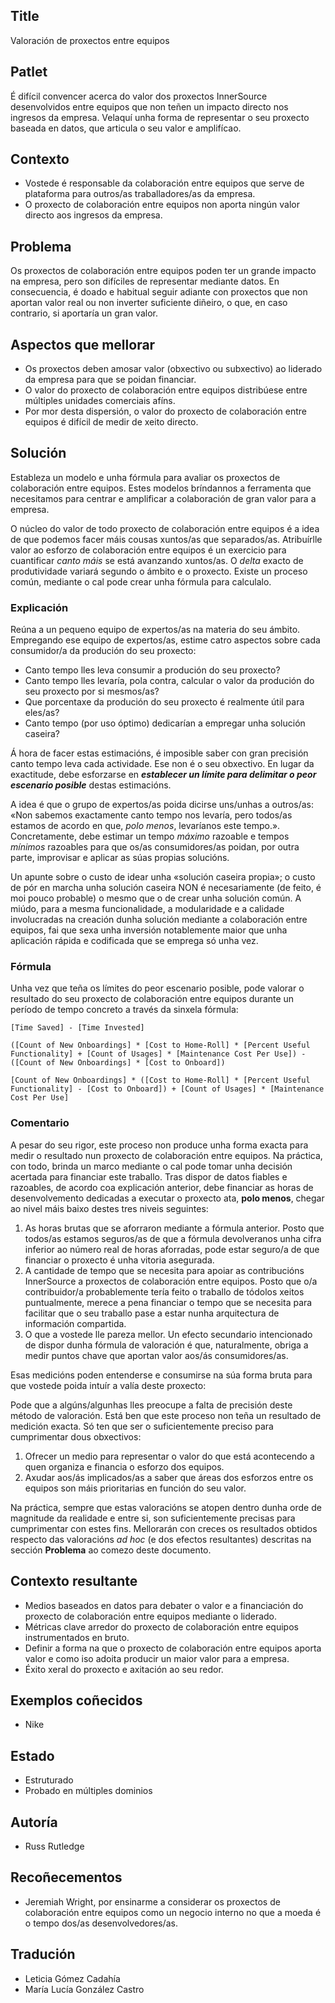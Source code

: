 ## Title

Valoración de proxectos entre equipos

## Patlet

É difícil convencer acerca do valor dos proxectos InnerSource desenvolvidos entre equipos que non teñen un impacto directo nos ingresos da empresa. Velaquí unha forma de representar o seu proxecto baseada en datos, que articula o seu valor e amplifícao.

## Contexto

- Vostede é responsable da colaboración entre equipos que serve de plataforma para outros/as traballadores/as da empresa.
- O proxecto de colaboración entre equipos non aporta ningún valor directo aos ingresos da empresa.

## Problema

Os proxectos de colaboración entre equipos poden ter un grande impacto na empresa, pero son difíciles de representar mediante datos. En consecuencia, é doado e habitual seguir adiante con proxectos que non aportan valor real ou non inverter suficiente diñeiro, o que, en caso contrario, si aportaría un gran valor.

## Aspectos que mellorar

- Os proxectos deben amosar valor (obxectivo ou subxectivo) ao liderado da empresa para que se poidan financiar.
- O valor do proxecto de colaboración entre equipos distribúese entre múltiples unidades comerciais afíns.
- Por mor desta dispersión, o valor do proxecto de colaboración entre equipos é difícil de medir de xeito directo.

## Solución

Estableza un modelo e unha fórmula para avaliar os proxectos de colaboración entre equipos. Estes modelos bríndannos a ferramenta que necesitamos para centrar e amplificar a colaboración de gran valor para a empresa.

O núcleo do valor de todo proxecto de colaboración entre equipos é a idea de que podemos facer máis cousas xuntos/as que separados/as. Atribuírlle valor ao esforzo de colaboración entre equipos é un exercicio para cuantificar *canto máis* se está avanzando xuntos/as. O *delta* exacto de produtividade variará segundo o ámbito e o proxecto. Existe un proceso común, mediante o cal pode crear unha fórmula para calculalo.

### Explicación

Reúna a un pequeno equipo de expertos/as na materia do seu ámbito. Empregando ese equipo de expertos/as, estime catro aspectos sobre cada consumidor/a da produción do seu proxecto:

- Canto tempo lles leva consumir a produción do seu proxecto?
- Canto tempo lles levaría, pola contra, calcular o valor da produción do seu proxecto por si mesmos/as?
- Que porcentaxe da produción do seu proxecto é realmente útil para eles/as?
- Canto tempo (por uso óptimo) dedicarían a empregar unha solución caseira?

Á hora de facer estas estimacións, é imposible saber con gran precisión canto tempo leva cada actividade. Ese non é o seu obxectivo. En lugar da exactitude, debe esforzarse en ***establecer un límite para delimitar o peor escenario posible*** destas estimacións.

A idea é que o grupo de expertos/as poida dicirse uns/unhas a outros/as: «Non sabemos exactamente canto tempo nos levaría, pero todos/as estamos de acordo en que, *polo menos*, levaríanos este tempo.». Concretamente, debe estimar un tempo *máximo* razoable e tempos *mínimos* razoables para que os/as consumidores/as poidan, por outra parte, improvisar e aplicar as súas propias solucións.

Un apunte sobre o custo de idear unha «solución caseira propia»; o custo de pór en marcha unha solución caseira NON é necesariamente (de feito, é moi pouco probable) o mesmo que o de crear unha solución común. A miúdo, para a mesma funcionalidade, a modularidade e a calidade involucradas na creación dunha solución mediante a colaboración entre equipos, fai que sexa unha inversión notablemente maior que unha aplicación rápida e codificada que se emprega só unha vez.

### Fórmula

Unha vez que teña os límites do peor escenario posible, pode valorar o resultado do seu proxecto de colaboración entre equipos durante un período de tempo concreto a través da sinxela fórmula:

```
[Time Saved] - [Time Invested]

([Count of New Onboardings] * [Cost to Home-Roll] * [Percent Useful Functionality] + [Count of Usages] * [Maintenance Cost Per Use]) - ([Count of New Onboardings] * [Cost to Onboard])

[Count of New Onboardings] * ([Cost to Home-Roll] * [Percent Useful Functionality] - [Cost to Onboard]) + [Count of Usages] * [Maintenance Cost Per Use]
```

### Comentario

A pesar do seu rigor, este proceso non produce unha forma exacta para medir o resultado nun proxecto de colaboración entre equipos. Na práctica, con todo, brinda un marco mediante o cal pode tomar unha decisión acertada para financiar este traballo. Tras dispor de datos fiables e razoables, de acordo coa explicación anterior, debe financiar as horas de desenvolvemento dedicadas a executar o proxecto ata, **polo menos**, chegar ao nivel máis baixo destes tres niveis seguintes:

1. As horas brutas que se aforraron mediante a fórmula anterior. Posto que todos/as estamos seguros/as de que a fórmula devolveranos unha cifra inferior ao número real de horas aforradas, pode estar seguro/a de que financiar o proxecto é unha vitoria asegurada.
2. A cantidade de tempo que se necesita para apoiar as contribucións InnerSource a proxectos de colaboración entre equipos. Posto que o/a contribuidor/a probablemente tería feito o traballo de tódolos xeitos puntualmente, merece a pena financiar o tempo que se necesita para facilitar que o seu traballo pase a estar nunha arquitectura de información compartida.
3. O que a vostede lle pareza mellor. Un efecto secundario intencionado de dispor dunha fórmula de valoración é que, naturalmente, obriga a medir puntos chave que aportan valor aos/ás consumidores/as.

Esas medicións poden entenderse e consumirse na súa forma bruta para que vostede poida intuír a valía deste proxecto:

Pode que a algúns/algunhas lles preocupe a falta de precisión deste método de valoración. Está ben que este proceso non teña un resultado de medición exacta. Só ten que ser o suficientemente preciso para cumprimentar dous obxectivos:

1. Ofrecer un medio para representar o valor do que está acontecendo a quen organiza e financia o esforzo dos equipos.
2. Axudar aos/ás implicados/as a saber que áreas dos esforzos entre os equipos son máis prioritarias en función do seu valor.

Na práctica, sempre que estas valoracións se atopen dentro dunha orde de magnitude da realidade e entre si, son suficientemente precisas para cumprimentar con estes fins. Mellorarán con creces os resultados obtidos respecto das valoracións *ad hoc* (e dos efectos resultantes) descritas na sección **Problema** ao comezo deste documento.

## Contexto resultante

- Medios baseados en datos para debater o valor e a financiación do proxecto de colaboración entre equipos mediante o liderado.
- Métricas clave arredor do proxecto de colaboración entre equipos instrumentados en bruto.
- Definir a forma na que o proxecto de colaboración entre equipos aporta valor e como iso adoita producir un maior valor para a empresa.
- Éxito xeral do proxecto e axitación ao seu redor.

## Exemplos coñecidos

- Nike

## Estado

- Estruturado
- Probado en múltiples dominios

## Autoría

- Russ Rutledge

## Recoñecementos

- Jeremiah Wright, por ensinarme a considerar os proxectos de colaboración entre equipos como un negocio interno no que a moeda é o tempo dos/as desenvolvedores/as.

## Tradución

- Leticia Gómez Cadahía
- María Lucía González Castro
